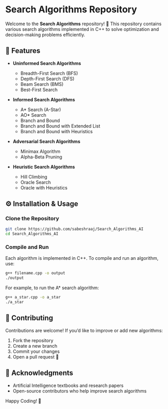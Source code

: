# Search Algorithms Repository

Welcome to the **Search Algorithms** repository! 🚀 This repository contains various search algorithms implemented in C++ to solve optimization and decision-making problems efficiently.

## 📌 Features

- **Uninformed Search Algorithms**

  - Breadth-First Search (BFS)
  - Depth-First Search (DFS)
  - Beam Search (BMS)
  - Best-First Search

- **Informed Search Algorithms**

  - A\* Search (A-Star)
  - AO\* Search
  - Branch and Bound
  - Branch and Bound with Extended List
  - Branch and Bound with Heuristics

- **Adversarial Search Algorithms**

  - Minimax Algorithm
  - Alpha-Beta Pruning

- **Heuristic Search Algorithms**

  - Hill Climbing
  - Oracle Search
  - Oracle with Heuristics

## ⚙️ Installation & Usage

### Clone the Repository

```bash
git clone https://github.com/sabeshraaj/Search_Algorithms_AI
cd Search_Algorithms_AI
```

### Compile and Run

Each algorithm is implemented in C++. To compile and run an algorithm, use:

```bash
g++ filename.cpp -o output
./output
```

For example, to run the A\* search algorithm:

```bash
g++ a_star.cpp -o a_star
./a_star
```

## 📝 Contributing

Contributions are welcome! If you’d like to improve or add new algorithms:

1. Fork the repository
2. Create a new branch
3. Commit your changes
4. Open a pull request 🚀

## 🤝 Acknowledgments

- Artificial Intelligence textbooks and research papers
- Open-source contributors who help improve search algorithms

Happy Coding! 🎯

